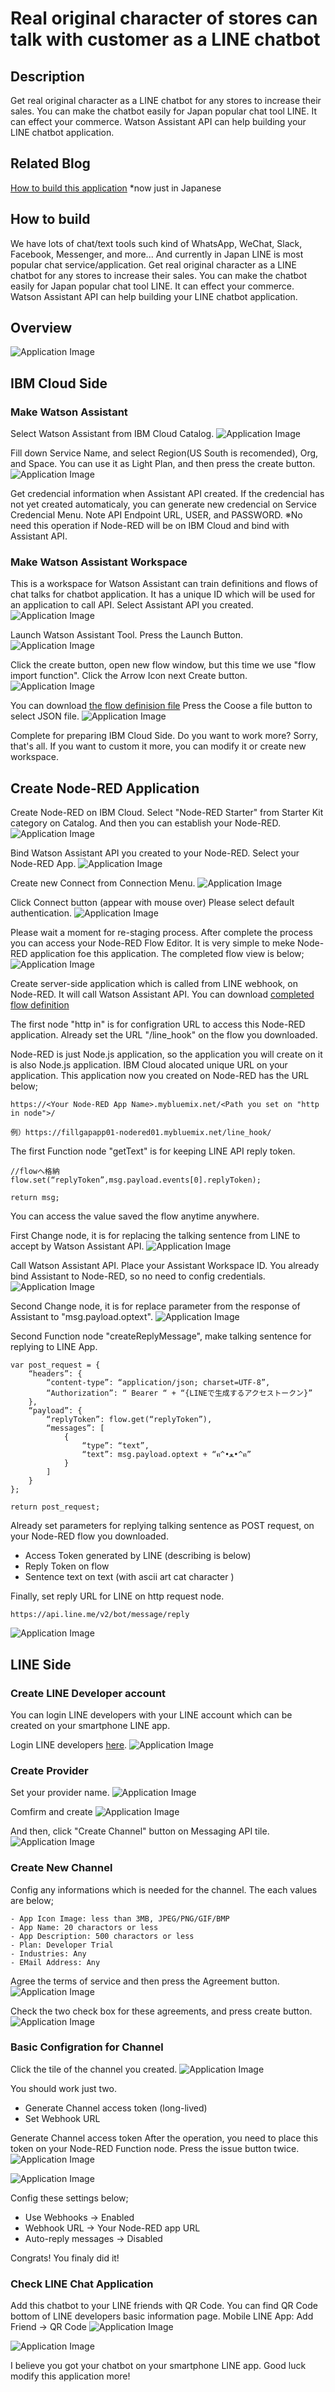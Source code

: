 # Real original character of stores can talk with customer as a LINE chatbot

## Description
Get real original character as a LINE chatbot for any stores to increase their sales. You can make the chatbot easily for Japan popular chat tool LINE. It can effect your commerce. Watson Assistant API can help building your LINE chatbot application.

## Related Blog
[How to build this application](https://medium.com/@taiponrock/line%E3%83%81%E3%83%A3%E3%83%83%E3%83%88%E3%83%9C%E3%83%83%E3%83%88%E3%81%A8watson%E3%82%92%E9%80%A3%E6%90%BA%E3%81%99%E3%82%8B-8a7d89a49e57) *now just in Japanese

## How to build
We have lots of chat/text tools such kind of WhatsApp, WeChat, Slack, Facebook, Messenger, and more...
And currently in Japan LINE is most popular chat service/application. 
Get real original character as a LINE chatbot for any stores to increase their sales. You can make the chatbot easily for Japan popular chat tool LINE. It can effect your commerce. Watson Assistant API can help building your LINE chatbot application.

## Overview
![Application Image](https://github.com/taijihagino/chatbot-lineapi-watsonapi/blob/master/images/001.png)

## IBM Cloud Side

### Make Watson Assistant
Select Watson Assistant from IBM Cloud Catalog.
![Application Image](https://github.com/taijihagino/chatbot-lineapi-watsonapi/blob/master/images/002.png)

Fill down Service Name, and select Region(US South is recomended), Org, and Space.
You can use it as Light Plan, and then press the create button.
![Application Image](https://github.com/taijihagino/chatbot-lineapi-watsonapi/blob/master/images/003.png)

Get credencial information when Assistant API created.
If the credencial has not yet created automaticaly, you can generate new credencial on Service Credencial Menu.
Note API Endpoint URL, USER, and PASSWORD. 
※No need this operation if Node-RED will be on IBM Cloud and bind with Assistant API.

### Make Watson Assistant Workspace
This is a workspace for Watson Assistant can train definitions and flows of chat talks for chatbot application. It has a unique ID which will be used for an application to call API.
Select Assistant API you created.
![Application Image](https://github.com/taijihagino/chatbot-lineapi-watsonapi/blob/master/images/004.png)

Launch Watson Assistant Tool. Press the Launch Button.
![Application Image](https://github.com/taijihagino/chatbot-lineapi-watsonapi/blob/master/images/005.png)

Click the create button, open new flow window, but this time we use "flow import function". Click the Arrow Icon next Create button.
![Application Image](https://github.com/taijihagino/chatbot-lineapi-watsonapi/blob/master/images/006.png)

You can download [the flow definision file](https://raw.githubusercontent.com/taijihagino/chatbot-lineapi-watsonapi/master/workspace-4f12f1bc-fb3c-47db-bca4-a0d32d18d1aa.json)  Press the Coose a file button to select JSON file.
![Application Image](https://github.com/taijihagino/chatbot-lineapi-watsonapi/blob/master/images/007.png)

Complete for preparing IBM Cloud Side. Do you want to work more? Sorry, that's all. 
If you want to custom it more, you can modify it or create new workspace.

## Create Node-RED Application
Create Node-RED on IBM Cloud. Select "Node-RED Starter" from Starter Kit category on Catalog. And then you can establish your Node-RED.
![Application Image](https://github.com/taijihagino/chatbot-lineapi-watsonapi/blob/master/images/008.png)

Bind Watson Assistant API you created to your Node-RED.
Select your Node-RED App.
![Application Image](https://github.com/taijihagino/chatbot-lineapi-watsonapi/blob/master/images/009.png)

Create new Connect from Connection Menu.
![Application Image](https://github.com/taijihagino/chatbot-lineapi-watsonapi/blob/master/images/010.png)

Click Connect button (appear with mouse over) Please select default authentication.
![Application Image](https://github.com/taijihagino/chatbot-lineapi-watsonapi/blob/master/images/011.png)

Please wait a moment for re-staging process. 
After complete the process you can access your Node-RED Flow Editor.
It is very simple to meke Node-RED application foe this application. The completed flow view is below;
![Application Image](https://github.com/taijihagino/chatbot-lineapi-watsonapi/blob/master/images/012.png)

Create server-side application which is called from LINE webhook, on Node-RED. It will call Watson Assistant API. You can download [completed flow definition](https://github.com/taijihagino/chatbot-lineapi-watsonapi)

The first node "http in" is for configration URL to access this Node-RED application. Already set the URL "/line_hook" on the flow you downloaded.

Node-RED is just Node.js application, so the application you will create on it is also Node.js application. IBM Cloud alocated unique URL on your application. This application now you created on Node-RED has the URL below;

```
https://<Your Node-RED App Name>.mybluemix.net/<Path you set on "http in node">/

例）https://fillgapapp01-nodered01.mybluemix.net/line_hook/
```

The first Function node "getText" is for keeping LINE API reply token.
```
//flowへ格納
flow.set(“replyToken”,msg.payload.events[0].replyToken);

return msg;
```

You can access the value saved the flow anytime anywhere.

First Change node, it is for replacing the talking sentence from LINE to accept by Watson Assistant API.
![Application Image](https://github.com/taijihagino/chatbot-lineapi-watsonapi/blob/master/images/013.png)

Call Watson Assistant API. Place your Assistant Workspace ID. You already bind Assistant to Node-RED, so no need to config credentials.
![Application Image](https://github.com/taijihagino/chatbot-lineapi-watsonapi/blob/master/images/014.png)

Second Change node, it is for replace parameter from the response of Assistant to "msg.payload.optext".
![Application Image](https://github.com/taijihagino/chatbot-lineapi-watsonapi/blob/master/images/015.png)

Second Function node "createReplyMessage", make talking sentence for replying to LINE App. 
```
var post_request = {
    “headers”: {
        “content-type”: “application/json; charset=UTF-8”,
        “Authorization”: “ Bearer “ + “{LINEで生成するアクセストークン}”
    },
    “payload”: {
        “replyToken”: flow.get(“replyToken”),
        “messages”: [
            {
                “type”: “text”,
                “text”: msg.payload.optext + “ฅ^•ﻌ•^ฅ”
            }
        ]
    }
};

return post_request;
```

Already set parameters for replying talking sentence as POST request, on your Node-RED flow you downloaded.
- Access Token generated by LINE (describing is below)
- Reply Token on flow
- Sentence text on text (with ascii art cat character )

Finally, set reply URL for LINE on http request node.
```
https://api.line.me/v2/bot/message/reply
```
![Application Image](https://github.com/taijihagino/chatbot-lineapi-watsonapi/blob/master/images/016.png)


## LINE Side
### Create LINE Developer account
You can login LINE developers with your LINE account which can be created on your smartphone LINE app.

Login LINE developers [here](https://developers.line.me/).
![Application Image](https://github.com/taijihagino/chatbot-lineapi-watsonapi/blob/master/images/022.png)


### Create Provider
Set your provider name.
![Application Image](https://github.com/taijihagino/chatbot-lineapi-watsonapi/blob/master/images/024.png)

Comfirm and create
![Application Image](https://github.com/taijihagino/chatbot-lineapi-watsonapi/blob/master/images/025.png)

And then, click "Create Channel" button on Messaging API tile.
![Application Image](https://github.com/taijihagino/chatbot-lineapi-watsonapi/blob/master/images/026.png)

### Create New Channel
Config any informations which is needed for the channel. The each values are below; 
```
- App Icon Image: less than 3MB, JPEG/PNG/GIF/BMP
- App Name: 20 charactors or less
- App Description: 500 charactors or less
- Plan: Developer Trial
- Industries: Any
- EMail Address: Any
```

Agree the terms of service and then press the Agreement button.
![Application Image](https://github.com/taijihagino/chatbot-lineapi-watsonapi/blob/master/images/030.png)

Check the two check box for these agreements, and press create button.
![Application Image](https://github.com/taijihagino/chatbot-lineapi-watsonapi/blob/master/images/031.png)

### Basic Configration for Channel
Click the tile of the channel you created.
![Application Image](https://github.com/taijihagino/chatbot-lineapi-watsonapi/blob/master/images/032.png)

You should work just two.
- Generate Channel access token (long-lived)
- Set Webhook URL

Generate Channel access token
After the operation, you need to place this token on your Node-RED Function node.
Press the issue button twice.
![Application Image](https://github.com/taijihagino/chatbot-lineapi-watsonapi/blob/master/images/033.png)

![Application Image](https://github.com/taijihagino/chatbot-lineapi-watsonapi/blob/master/images/034.png)

Config these settings below;
- Use Webhooks -> Enabled
- Webhook URL -> Your Node-RED app URL
- Auto-reply messages -> Disabled

Congrats! You finaly did it!


### Check LINE Chat Application
Add this chatbot to your LINE friends with QR Code. You can find QR Code bottom of LINE developers basic information page.
Mobile LINE App: Add Friend -> QR Code
![Application Image](https://github.com/taijihagino/chatbot-lineapi-watsonapi/blob/master/images/035.png)

![Application Image](https://github.com/taijihagino/chatbot-lineapi-watsonapi/blob/master/images/036.png)

I believe you got your chatbot on your smartphone LINE app.
Good luck modify this application more!
